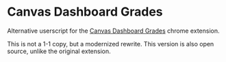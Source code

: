 # Canvas Dashboard Grades

Alternative userscript for the [Canvas Dashboard Grades](https://chromewebstore.google.com/detail/canvas-dashboard-grades/jnlnibjgafmamocabdhidiaajkdphkpe) chrome extension.

This is not a 1-1 copy, but a modernized rewrite.
This version is also open source, unlike the original extension.
